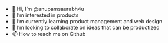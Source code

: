 - 👋 Hi, I’m @anupamsaurabh4u
- 👀 I’m interested in products
- 🌱 I’m currently learning product management and web design
- 💞️ I’m looking to collaborate on ideas that can be productized  
- 📫 How to reach me on Github 

<!---
anupamsaurabh4u/anupamsaurabh4u is a ✨ special ✨ repository because its `README.md` (this file) appears on your GitHub profile.
You can click the Preview link to take a look at your changes.
--->
